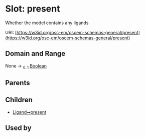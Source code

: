 
# Slot: present

Whether the model contains any ligands

URI: [https://w3id.org/osc-em/oscem-schemas-general/present](https://w3id.org/osc-em/oscem-schemas-general/present)


## Domain and Range

None &#8594;  <sub>0..1</sub> [Boolean](types/Boolean.md)

## Parents


## Children

 *  [Ligand➞present](Ligand_present.md)

## Used by

